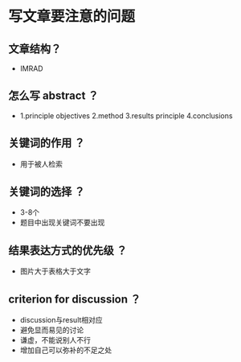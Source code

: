 # 写文章要注意的问题
## 文章结构？
* IMRAD
## 怎么写 abstract ？
* 1.principle objectives 2.method 3.results principle 4.conclusions
## 关键词的作用 ？
* 用于被人检索
## 关键词的选择 ？
* 3-8个
* 题目中出现关键词不要出现
## 结果表达方式的优先级 ？
* 图片大于表格大于文字
## criterion for discussion ？
* discussion与result相对应
* 避免显而易见的讨论
* 谦虚，不能说别人不行
* 增加自己可以弥补的不足之处
